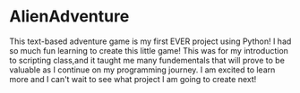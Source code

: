 # AlienAdventure
This text-based adventure game is my first EVER project using Python!
I had so much fun learning to create this little game!
This was for my introduction to scripting class,and it taught me
many fundementals that will prove to be valuable as I continue
on my programming journey. I am excited to learn more and I can't
wait to see what project I am going to create next!
